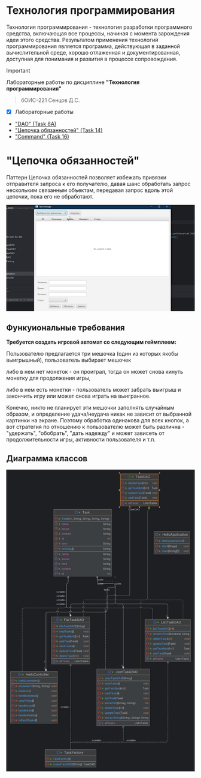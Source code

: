 # Технология программирования
Технология программирования - технология разработки программного средства, включающая все процессы, начиная с момента зарождения идеи этого средства. Результатом применения технологий программирования является программа, действующая в заданной вычислительной среде, хорошо отлаженная и документированная, доступная для понимания и развития в процессе сопровождения.

> [!IMPORTANT]
> Лабораторные работы по дисциплине __"Технология программирования"__
> > бОИС-221 Сенцов Д.С.
- [x] Лабораторные работы
- ["DAO" (Task 8A)](https://github.com/gedjien/bois221_javafx_sn/tree/Task_8A_DAO)
- ["Цепочка обязанностей" (Task 14)](https://github.com/gedjien/bois221_javafx_sn/tree/Task14_ChainOfResponsibilities)
- ["Command" (Task 16)](https://github.com/gedjien/bois221_javafx_sn/tree/Task_16_Bot)

# "Цепочка обязанностей"

Паттерн Цепочка обязанностей позволяет избежать привязки отправителя запроса к его получателю, давая шанс обработать запрос нескольким  связанным объектам, передавая запрос вдоль этой цепочки, пока его не обработают.

![class diagram](gif.gif)

## Функуиональные требования

**Требуется создать  игровой автомат со следующим геймплеем:**
 
Пользователю предлагается три мешочка (один из которых якобы выигрышный), пользователь выбирает мешочек 

либо в нем нет монеток - он проиграл, тогда он может снова кинуть монетку для продолжения игры, 

либо  в нем есть монетки -  пользователь может забрать выигрыш и закончить игру или  может снова играть на выигранное.

Конечно, никто не планирует эти мешочки заполнять случайным образом, и определение удача/неудача  никак не зависит от выбранной картинки на экране. Поэтому обработка одинакова для всех кнопок, а вот стратегия по отношению к пользователю может быть различна - "удержать", "обобрать", "дать надежду" и может зависеть от продолжительности игры, активности пользователя и т.п.

## Диаграмма классов
![class diagram](img.png)
